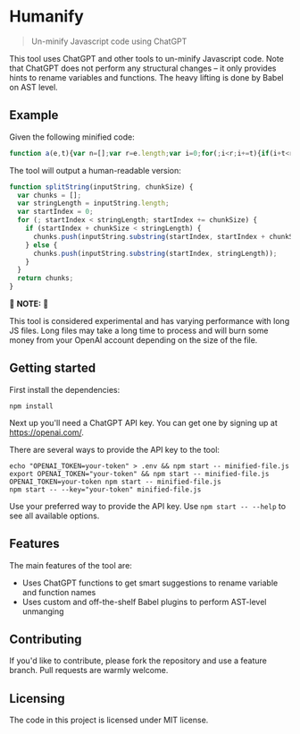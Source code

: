 # Humanify
> Un-minify Javascript code using ChatGPT

This tool uses ChatGPT and other tools to un-minify Javascript code. Note that
ChatGPT does not perform any structural changes – it only provides hints to
rename variables and functions. The heavy lifting is done by Babel on AST level.

## Example

Given the following minified code:

```javascript
function a(e,t){var n=[];var r=e.length;var i=0;for(;i<r;i+=t){if(i+t<r){n.push(e.substring(i,i+t))}else{n.push(e.substring(i,r))}}return n}
```

The tool will output a human-readable version:

```javascript
function splitString(inputString, chunkSize) {
  var chunks = [];
  var stringLength = inputString.length;
  var startIndex = 0;
  for (; startIndex < stringLength; startIndex += chunkSize) {
    if (startIndex + chunkSize < stringLength) {
      chunks.push(inputString.substring(startIndex, startIndex + chunkSize));
    } else {
      chunks.push(inputString.substring(startIndex, stringLength));
    }
  }
  return chunks;
}
```

🚨 **NOTE:** 🚨

This tool is considered experimental and has varying performance with long JS
files. Long files may take a long time to process and will burn some money from
your OpenAI account depending on the size of the file.

## Getting started

First install the dependencies:

```shell
npm install
```

Next up you'll need a ChatGPT API key. You can get one by signing up at
https://openai.com/.

There are several ways to provide the API key to the tool:
```shell
echo "OPENAI_TOKEN=your-token" > .env && npm start -- minified-file.js
export OPENAI_TOKEN="your-token" && npm start -- minified-file.js
OPENAI_TOKEN=your-token npm start -- minified-file.js
npm start -- --key="your-token" minified-file.js
```

Use your preferred way to provide the API key. Use `npm start -- --help` to see
all available options.

## Features

The main features of the tool are:
* Uses ChatGPT functions to get smart suggestions to rename variable and
  function names
* Uses custom and off-the-shelf Babel plugins to perform AST-level unmanging

## Contributing

If you'd like to contribute, please fork the repository and use a feature
branch. Pull requests are warmly welcome.

## Licensing

The code in this project is licensed under MIT license.
